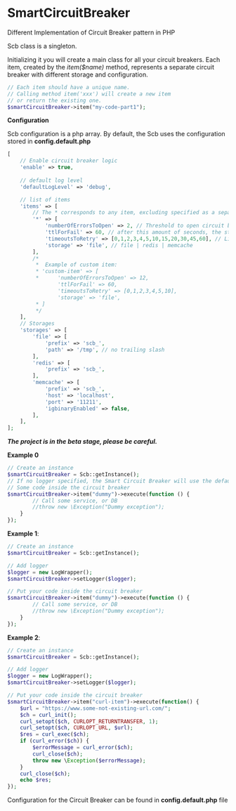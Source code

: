 # SmartCircuitBreaker
Different Implementation of Circuit Breaker pattern in PHP

Scb class is a singleton.

Initializing it you will create a main class for all your circuit breakers.
Each item, created by the _item($name)_ method, represents a separate circuit breaker with different storage and configuration.

```php
// Each item should have a unique name.
// Calling method item('xxx') will create a new item
// or return the existing one.   
$smartCircuitBreaker->item("my-code-part1");
```

**Configuration**

Scb configuration is a php array. By default, the Scb uses the configuration stored in **config.default.php**

```php
[
    // Enable circuit breaker logic
    'enable' => true,
    
    // default log level
    'defaultLogLevel' => 'debug',

    // list of items
    'items' => [
        // The * corresponds to any item, excluding specified as a separate item
        '*' => [
            'numberOfErrorsToOpen' => 2, // Threshold to open circuit breaker
            'ttlForFail' => 60, // after this amount of seconds, the status will be invalidated during the script init stage.
            'timeoutsToRetry' => [0,1,2,3,4,5,10,15,20,30,45,60], // List of timeouts in seconds
            'storage' => 'file', // file | redis | memcache
        ],
        /*
         *  Example of custom item:
         * 'custom-item' => [
         *      'numberOfErrorsToOpen' => 12,
                'ttlForFail' => 60,
                'timeoutsToRetry' => [0,1,2,3,4,5,10],
                'storage' => 'file',
         * ]
         */
    ],
    // Storages
    'storages' => [
        'file' => [
            'prefix' => 'scb_',
            'path' => '/tmp', // no trailing slash
        ],
        'redis' => [
            'prefix' => 'scb_',
        ],
        'memcache' => [
            'prefix' => 'scb_',
            'host' => 'localhost',
            'port' => '11211',
            'igbinaryEnabled' => false,
        ],
    ],
];
```

_**The project is in the beta stage, please be careful.**_

**Example 0**
```php
// Create an instance
$smartCircuitBreaker = Scb::getInstance();
// If no logger specified, the Smart Circuit Breaker will use the default logger (LogWrapper.php)
// Some code inside the circuit breaker
$smartCircuitBreaker->item("dummy")->execute(function () {
        // Call some service, or DB
        //throw new \Exception("Dummy exception");
    }
});
```

**Example 1**:
```php
// Create an instance
$smartCircuitBreaker = Scb::getInstance();

// Add logger
$logger = new LogWrapper();
$smartCircuitBreaker->setLogger($logger);

// Put your code inside the circuit breaker
$smartCircuitBreaker->item("dummy")->execute(function () {
        // Call some service, or DB
        //throw new \Exception("Dummy exception");
    }
});

```

**Example 2**:
```php
// Create an instance
$smartCircuitBreaker = Scb::getInstance();

// Add logger
$logger = new LogWrapper();
$smartCircuitBreaker->setLogger($logger);

// Put your code inside the circuit breaker
$smartCircuitBreaker->item("curl-item")->execute(function() {
    $url = "https://www.some-not-existing-url.com/";
    $ch = curl_init();
    curl_setopt($ch, CURLOPT_RETURNTRANSFER, 1);
    curl_setopt($ch, CURLOPT_URL, $url);
    $res = curl_exec($ch);
    if (curl_error($ch)) {
        $errorMessage = curl_error($ch);
        curl_close($ch);
        throw new \Exception($errorMessage);
    }
    curl_close($ch);
    echo $res;
});


```


Configuration for the Circuit Breaker can be found in **config.default.php** file
